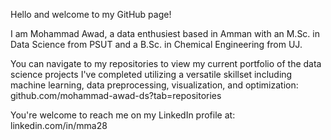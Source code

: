 Hello and welcome to my GitHub page!

I am Mohammad Awad, a data enthusiest based in Amman with an M.Sc. in Data Science from PSUT and a B.Sc. in Chemical Engineering from UJ.

You can navigate to my repositories to view my current portfolio of the data science projects I've completed utilizing a versatile skillset including machine learning, data preprocessing, visualization, and optimization: github.com/mohammad-awad-ds?tab=repositories 

You're welcome to reach me on my LinkedIn profile at: linkedin.com/in/mma28
